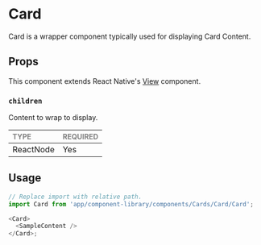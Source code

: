 # Card

Card is a wrapper component typically used for displaying Card Content.

## Props

This component extends React Native's [View](https://reactnative.dev/docs/view) component.

### `children`

Content to wrap to display.

| <span style="color:gray;font-size:14px">TYPE</span> | <span style="color:gray;font-size:14px">REQUIRED</span> |
| :-------------------------------------------------- | :------------------------------------------------------ |
| ReactNode                                           | Yes                                                     |

## Usage

```javascript
// Replace import with relative path.
import Card from 'app/component-library/components/Cards/Card/Card';

<Card>
  <SampleContent />
</Card>;
```
